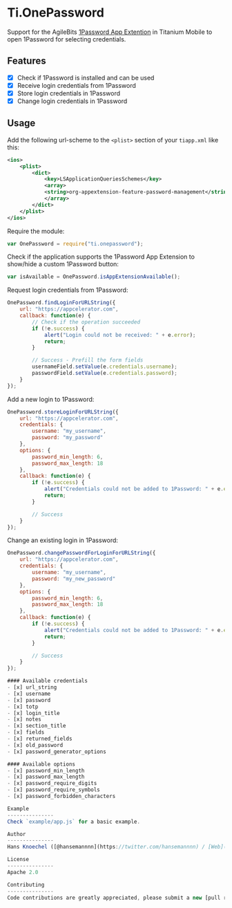 # Ti.OnePassword

Support for the AgileBits [1Password App Extention](https://github.com/AgileBits/onepassword-app-extension) in Titanium Mobile to open 1Password for selecting credentials.

Features
---------------
- [x] Check if 1Password is installed and can be used
- [x] Receive login credentials from 1Password
- [x] Store login credentials in 1Password
- [x] Change login credentials in 1Password

Usage
---------------
Add the following url-scheme to the `<plist>` section of your `tiapp.xml` like this:

```xml
<ios>
    <plist>
        <dict>
            <key>LSApplicationQueriesSchemes</key>
            <array>
            <string>org-appextension-feature-password-management</string>
            </array>
        </dict>
    </plist>
</ios>
```

Require the module:
```js
var OnePassword = require("ti.onepassword");
```

Check if the application supports the 1Password App Extension to show/hide a custom 1Password button:
```js
var isAvailable = OnePassword.isAppExtensionAvailable();
```

Request login credentials from 1Password:
```js
OnePassword.findLoginForURLString({
    url: "https://appcelerator.com",
    callback: function(e) {
        // Check if the operation succeeded
        if (!e.success) {
            alert("Login could not be received: " + e.error);
            return;
        }

        // Success - Prefill the form fields
        usernameField.setValue(e.credentials.username);
        passwordField.setValue(e.credentials.password);
    }
});
```
Add a new login to 1Password:
```js
OnePassword.storeLoginForURLString({
    url: "https://appcelerator.com",
    credentials: {
        username: "my_username",
        password: "my_password"
    },
    options: {
        password_min_length: 6,
        password_max_length: 18
    },
    callback: function(e) {
        if (!e.success) {
            alert("Credentials could not be added to 1Password: " + e.error);
            return;
        }

        // Success
    }
});
```
Change an existing login in 1Password:
```js
OnePassword.changePasswordForLoginForURLString({
    url: "https://appcelerator.com",
    credentials: {
        username: "my_username",
        password: "my_new_password"
    },
    options: {
        password_min_length: 6,
        password_max_length: 18
    },
    callback: function(e) {
        if (!e.success) {
            alert("Credentials could not be added to 1Password: " + e.error);
            return;
        }

        // Success
    }
});

#### Available credentials
- [x] url_string
- [x] username
- [x] password
- [x] totp
- [x] login_title
- [x] notes
- [x] section_title
- [x] fields
- [x] returned_fields
- [x] old_password
- [x] password_generator_options

#### Available options
- [x] password_min_length
- [x] password_max_length
- [x] password_require_digits
- [x] password_require_symbols
- [x] password_forbidden_characters

Example
---------------
Check `example/app.js` for a basic example.

Author
---------------
Hans Knoechel ([@hansemannnn](https://twitter.com/hansemannnn) / [Web](http://hans-knoechel.de))

License
---------------
Apache 2.0

Contributing
---------------
Code contributions are greatly appreciated, please submit a new [pull request](https://github.com/hansemannn/ti.onepassword/pull/new/master)!

